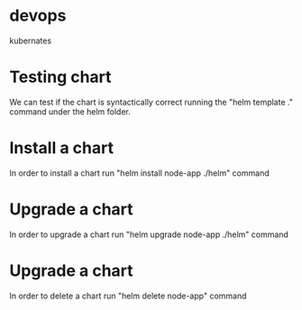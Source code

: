 # devops
kubernates


# Testing chart

 We can test if the chart is syntactically correct running the  "helm template ."
  command under the helm folder.

# Install a chart
  In order to install a chart run "helm install node-app ./helm" command

# Upgrade a chart
  In order to upgrade a chart run "helm upgrade node-app ./helm" command

# Upgrade a chart
  In order to delete a chart run "helm delete node-app" command

